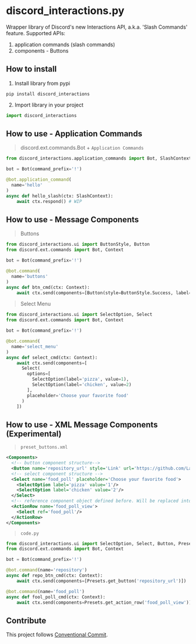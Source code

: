 # discord_interactions.py
Wrapper library of Discord's new Interactions API, a.k.a. 'Slash Commands' feature.
Supported APIs:
1. application commands (slash commands)
2. components - Buttons

## How to install
1. Install library from pypi
```shell
pip install discord_interactions
```
2. Import library in your project
```python
import discord_interactions
```

## How to use - Application Commands
> discord.ext.commands.Bot + `Application Commands`

```python
from discord_interactions.application_commands import Bot, SlashContext

bot = Bot(command_prefix='!')

@bot.application_command(
  name='hello'
)
async def hello_slash(ctx: SlashContext):
    await ctx.respond() # WIP
```

## How to use - Message Components
> Buttons
```python
from discord_interactions.ui import ButtonStyle, Button
from discord.ext.commands import Bot, Context

bot = Bot(command_prefix='!')

@bot.command(
  name='buttons'
)
async def btn_cmd(ctx: Context):
    await ctx.send(components=[Button(style=ButtonStyle.Success, label='I'm Green!', custom_id='btn01', emoji='📗')])
```

> Select Menu
```python
from discord_interactions.ui import SelectOption, Select
from discord.ext.commands import Bot, Context

bot = Bot(command_prefix='!')

@bot.command(
  name='select_menu'
)
async def select_cmd(ctx: Context):
    await ctx.send(components=[
      Select(
        options=[
          SelectOption(label='pizza', value=1),
          SelectOption(label='chicken', value=2)
        ],
        placeholder='Choose your favorite food'
      )
    ])
```

## How to use - XML Message Components (Experimental)

> `preset_buttons.xml`
```xml
<Components>
  <!-- button component structure-->
  <Button name='repository_url' style='Link' url='https://github.com/Lapis0875/discord_interactions.py' label='Repository Link' emoji='🔗'/>
  <!-- select component structure -->
  <Select name='food_poll' placeholder='Choose your favorite food'>
    <SelectOption label='pizza' value='1'/>
    <SelectOption label='chicken' value='2'/>
  </Select>
  <!-- reference component object defined before. Will be replaced into matching component(based on reference name) on runtime. -->
  <ActionRow name='food_poll_view'>
    <Select ref='food_poll'/>
  </ActionRow>
</Components>
```
> `code.py`
```python
from discord_interactions.ui import SelectOption, Select, Button, Presets
from discord.ext.commands import Bot, Context

bot = Bot(command_prefix='!')

@bot.command(name='repository')
async def repo_btn_cmd(ctx: Context):
    await ctx.send(components=[Presets.get_button('repository_url')])

@bot.command(name='food_poll')
async def fool_poll_cmd(ctx: Context):
    await ctx.send(components=Presets.get_action_row('food_poll_view'))
```

## Contribute
This project follows [Conventional Commit](https://www.conventionalcommits.org/en/v1.0.0/).
